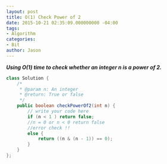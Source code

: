 ```yaml
---
layout: post
title: O(1) Check Power of 2
date: 2015-10-21 02:35:09.000000000 -04:00
tags:
- Algorithm
categories:
- Bit
author: Jason
---
```

<p><strong><em>Using O(1) time to check whether an integer n is a power of 2.</em></strong></p>


``` java
class Solution {
    /*
     * @param n: An integer
     * @return: True or false
     */
    public boolean checkPowerOf2(int n) {
        // write your code here
        if (n < 1 ) return false;
        //n = 0 or n < 0 return false
        //error check !!
        else {
            return ((n & (n - 1)) == 0);
        }
    }
};
```
